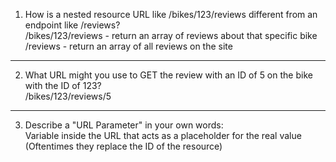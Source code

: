 1. How is a nested resource URL like /bikes/123/reviews
   different from an endpoint like /reviews?  
   /bikes/123/reviews - return an array of reviews about that specific bike  
   /reviews - return an array of all reviews on the site

---

2. What URL might you use to GET the review with an ID of 5 on the bike with the ID of 123?  
   /bikes/123/reviews/5

---

3. Describe a "URL Parameter" in your own words:  
   Variable inside the URL that acts as a placeholder for the real value
   (Oftentimes they replace the ID of the resource)
